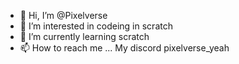 - 👋 Hi, I’m @Pixelverse
- 👀 I’m interested in codeing in scratch
- 🌱 I’m currently learning scratch
- 📫 How to reach me ... My discord pixelverse_yeah
